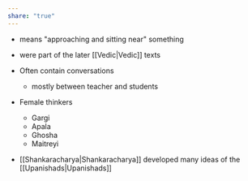 ```yaml
---
share: "true"
---
```


- means "approaching and sitting near" something
- were part of the later [[Vedic|Vedic]] texts
- Often contain conversations 
	- mostly between teacher and students

- Female thinkers
	- Gargi
	- Apala
	- Ghosha
	- Maitreyi

- [[Shankaracharya|Shankaracharya]] developed many ideas of the [[Upanishads|Upanishads]] 